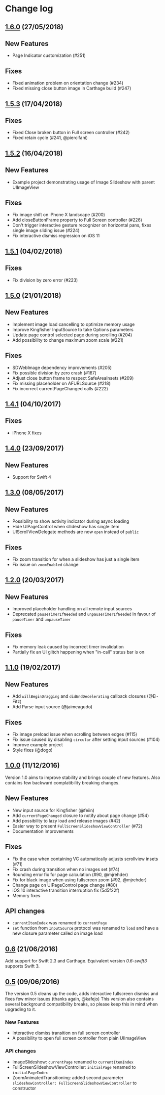 # Change log

## [1.6.0](https://github.com/zvonicek/ImageSlideshow/releases/tag/1.6.0) (27/05/2018)

## New Features

- Page Indicator customization (#251)

## Fixes

- Fixed animation problem on orientation change (#234)
- Fixed missing close button image in Carthage build (#247)

## [1.5.3](https://github.com/zvonicek/ImageSlideshow/releases/tag/1.5.3) (17/04/2018)

## Fixes

- Fixed Close broken button in Full screen controller (#242)
- Fixed retain cycle (#241, @piercifani)

## [1.5.2](https://github.com/zvonicek/ImageSlideshow/releases/tag/1.5.2) (16/04/2018)

## New Features

- Example project demonstrating usage of Image Slideshow with parent UIImageView

## Fixes

-  Fix image shift on iPhone X landscape (#200)
-  Add closeButtonFrame property to Full Screen controller (#226)
-  Don't trigger interactive gesture recognizer on horizontal pans, fixes single image sliding issue (#224)
-  Fix interactive dismiss regression on iOS 11 

## [1.5.1](https://github.com/zvonicek/ImageSlideshow/releases/tag/1.5.1) (04/02/2018)

## Fixes
-  Fix division by zero error (#223) 

## [1.5.0](https://github.com/zvonicek/ImageSlideshow/releases/tag/1.5.0) (21/01/2018)

## New Features

- Implement image load cancelling to optimize memory usage
- Improve Kingfisher InputSource to take Options parameters
- Update page control selected page during scrolling (#204)
- Add possibility to change maximum zoom scale (#221)

## Fixes

- SDWebImage dependency improvements (#205)
- Fix possible division by zero crash (#187)
- Adjust close button frame to respect SafeAreaInsets (#209)
- Fix missing placeholder on AFURLSource (#218) 
- Fix incorrect currentPageChanged calls (#222) 

## [1.4.1](https://github.com/zvonicek/ImageSlideshow/releases/tag/1.4.1) (04/10/2017)

## Fixes

- iPhone X fixes


## [1.4.0](https://github.com/zvonicek/ImageSlideshow/releases/tag/1.4.0) (23/09/2017)

## New Features

- Support for Swift 4

## [1.3.0](https://github.com/zvonicek/ImageSlideshow/releases/tag/1.3.0) (08/05/2017)

## New Features

- Possibility to show activity indicator during async loading
- Hide UIPageControl when sllideshow has single item
- UIScrollViewDelegate methods are now `open` instead of `public`

## Fixes

- Fix zoom transition for when a slideshow has just a single item
- Fix issue on `zoomEnabled` change


## [1.2.0](https://github.com/zvonicek/ImageSlideshow/releases/tag/1.2.0) (20/03/2017)

## New Features

- Improved placeholder handling on all remote input sources
- Deprecated `pauseTimerIfNeeded` and `unpauseTimerIfNeeded` in favour of `pauseTimer` and `unpauseTimer`

## Fixes

- Fix memory leak caused by incorrect timer invalidation
- Partially fix an UI glitch happening when "in-call" status bar is on

## [1.1.0](https://github.com/zvonicek/ImageSlideshow/releases/tag/1.1.0) (19/02/2017)

## New Features

- Add `willBeginDragging` and `didEndDecelerating` callback closures (@El-Fitz)
- Add Parse input source (@jaimeagudo)

## Fixes

- Fix image preload issue when scrolling between edges (#115)
- Fix issue caused by disabling `circular` after setting input sources (#104)
- Improve example project
- Style fixes (@dogo)

## [1.0.0](https://github.com/zvonicek/ImageSlideshow/releases/tag/1.0.0) (11/12/2016)

Version 1.0 aims to improve stability and brings couple of new features. Also contains few backward complatibility breaking changes.

## New Features
- New input source for Kingfisher (@feiin)
- Add `currentPageChanged` closure to notify about page change (#54)
- Add possibility to lazy load and release images (#42)
- Easier way to present `FullScreenSlideshowViewController` (#72)
- Documentation improvements

## Fixes
- Fix the case when containing VC automatically adjusts scrollview insets (#71)
- Fix crash during transition when no images set (#74) 
- Rounding error fix for page calculation (#90, @mjrehder)
- Fix for black image when using fullscreen zoom (#92, @mjrehder)
- Change page on UIPageControl page change (#80)
- iOS 10 interactive transition interruption fix (5d5f22f)
- Memory fixes

## API changes
- `currentItemIndex` was renamed to `currentPage`
- `set` function from `InputSource` protocol was renamed to `load` and have a new closure parameter called on image load


## [0.6](https://github.com/zvonicek/ImageSlideshow/releases/tag/0.6.0) (21/06/2016)

Add support for Swift 2.3 and Carthage. Equivalent version *0.6-swift3* supports Swift 3.

## [0.5](https://github.com/zvonicek/ImageSlideshow/releases/tag/0.5.0) (09/06/2016)

The version 0.5 cleans up the code, adds interactive fullscreen dismiss and fixes few minor issues (thanks again, @kafejo) 
This version also contains several background compatibility breaks, so please keep this in mind when upgrading to it.

### New Features
- Interactive dismiss transition on full screen controller
- A possibility to open full screen controller from plain UIImageView

### API changes
- ImageSlideshow: `currentPage` renamed to `currentItemIndex`
- FullScreenSlideshowViewController: `initialPage` renamed to `initialPageIndex`
- ZoomAnimatedTransitioning: added second parameter `slideshowController: FullScreenSlideshowViewController` to constructor
